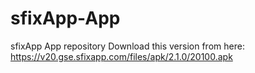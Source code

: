 # sfixApp-App
sfixApp App repository
Download this version from here:
https://v20.gse.sfixapp.com/files/apk/2.1.0/20100.apk
